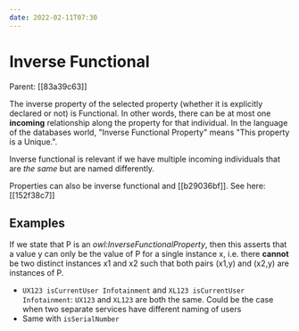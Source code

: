 ```yaml
---
date: 2022-02-11T07:30
---
```


# Inverse Functional
Parent: [[83a39c63]]

The inverse property of the selected property (whether it is explicitly declared or not) is Functional. In other words, there can be at most one **incoming** relationship along the property for that individual. In the language of the databases world, "Inverse Functional Property" means "This property is a Unique.". 

Inverse functional is relevant if we have multiple incoming individuals that are *the same* but are named differently.

Properties can also be inverse functional and [[b29036bf]]. See here: [[152f38c7]]

## Examples

If we state that P is an *owl:InverseFunctionalProperty*, then this asserts that a value y can only be the value of P for a single instance x, i.e. there **cannot** be two distinct instances x1 and x2 such that both pairs (x1,y) and (x2,y) are instances of P.

- `UX123 isCurrentUser Infotainment` and `XL123 isCurrentUser Infotainment`: `UX123` and `XL123` are both the same. Could be the case when two separate services have different naming of users
- Same with `isSerialNumber`
